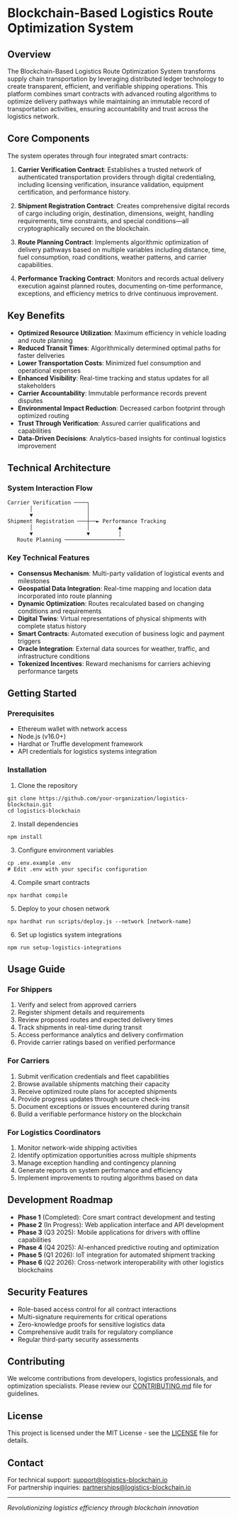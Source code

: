 # Blockchain-Based Logistics Route Optimization System

## Overview

The Blockchain-Based Logistics Route Optimization System transforms supply chain transportation by leveraging distributed ledger technology to create transparent, efficient, and verifiable shipping operations. This platform combines smart contracts with advanced routing algorithms to optimize delivery pathways while maintaining an immutable record of transportation activities, ensuring accountability and trust across the logistics network.

## Core Components

The system operates through four integrated smart contracts:

1. **Carrier Verification Contract**: Establishes a trusted network of authenticated transportation providers through digital credentialing, including licensing verification, insurance validation, equipment certification, and performance history.

2. **Shipment Registration Contract**: Creates comprehensive digital records of cargo including origin, destination, dimensions, weight, handling requirements, time constraints, and special conditions—all cryptographically secured on the blockchain.

3. **Route Planning Contract**: Implements algorithmic optimization of delivery pathways based on multiple variables including distance, time, fuel consumption, road conditions, weather patterns, and carrier capabilities.

4. **Performance Tracking Contract**: Monitors and records actual delivery execution against planned routes, documenting on-time performance, exceptions, and efficiency metrics to drive continuous improvement.

## Key Benefits

- **Optimized Resource Utilization**: Maximum efficiency in vehicle loading and route planning
- **Reduced Transit Times**: Algorithmically determined optimal paths for faster deliveries
- **Lower Transportation Costs**: Minimized fuel consumption and operational expenses
- **Enhanced Visibility**: Real-time tracking and status updates for all stakeholders
- **Carrier Accountability**: Immutable performance records prevent disputes
- **Environmental Impact Reduction**: Decreased carbon footprint through optimized routing
- **Trust Through Verification**: Assured carrier qualifications and capabilities
- **Data-Driven Decisions**: Analytics-based insights for continual logistics improvement

## Technical Architecture

### System Interaction Flow

```
Carrier Verification ────┐
       │                 │
       ▼                 │
Shipment Registration ───┼──► Performance Tracking
       │                 │         ▲
       ▼                 ▼         │
   Route Planning ───────────────────
```

### Key Technical Features

- **Consensus Mechanism**: Multi-party validation of logistical events and milestones
- **Geospatial Data Integration**: Real-time mapping and location data incorporated into route planning
- **Dynamic Optimization**: Routes recalculated based on changing conditions and requirements
- **Digital Twins**: Virtual representations of physical shipments with complete status history
- **Smart Contracts**: Automated execution of business logic and payment triggers
- **Oracle Integration**: External data sources for weather, traffic, and infrastructure conditions
- **Tokenized Incentives**: Reward mechanisms for carriers achieving performance targets

## Getting Started

### Prerequisites

- Ethereum wallet with network access
- Node.js (v16.0+)
- Hardhat or Truffle development framework
- API credentials for logistics systems integration

### Installation

1. Clone the repository
```
git clone https://github.com/your-organization/logistics-blockchain.git
cd logistics-blockchain
```

2. Install dependencies
```
npm install
```

3. Configure environment variables
```
cp .env.example .env
# Edit .env with your specific configuration
```

4. Compile smart contracts
```
npx hardhat compile
```

5. Deploy to your chosen network
```
npx hardhat run scripts/deploy.js --network [network-name]
```

6. Set up logistics system integrations
```
npm run setup-logistics-integrations
```

## Usage Guide

### For Shippers

1. Verify and select from approved carriers
2. Register shipment details and requirements
3. Review proposed routes and expected delivery times
4. Track shipments in real-time during transit
5. Access performance analytics and delivery confirmation
6. Provide carrier ratings based on verified performance

### For Carriers

1. Submit verification credentials and fleet capabilities
2. Browse available shipments matching their capacity
3. Receive optimized route plans for accepted shipments
4. Provide progress updates through secure check-ins
5. Document exceptions or issues encountered during transit
6. Build a verifiable performance history on the blockchain

### For Logistics Coordinators

1. Monitor network-wide shipping activities
2. Identify optimization opportunities across multiple shipments
3. Manage exception handling and contingency planning
4. Generate reports on system performance and efficiency
5. Implement improvements to routing algorithms based on data

## Development Roadmap

- **Phase 1** (Completed): Core smart contract development and testing
- **Phase 2** (In Progress): Web application interface and API development
- **Phase 3** (Q3 2025): Mobile applications for drivers with offline capabilities
- **Phase 4** (Q4 2025): AI-enhanced predictive routing and optimization
- **Phase 5** (Q1 2026): IoT integration for automated shipment tracking
- **Phase 6** (Q2 2026): Cross-network interoperability with other logistics blockchains

## Security Features

- Role-based access control for all contract interactions
- Multi-signature requirements for critical operations
- Zero-knowledge proofs for sensitive logistics data
- Comprehensive audit trails for regulatory compliance
- Regular third-party security assessments

## Contributing

We welcome contributions from developers, logistics professionals, and optimization specialists. Please review our [CONTRIBUTING.md](CONTRIBUTING.md) file for guidelines.

## License

This project is licensed under the MIT License - see the [LICENSE](LICENSE) file for details.

## Contact

For technical support: support@logistics-blockchain.io  
For partnership inquiries: partnerships@logistics-blockchain.io

---

*Revolutionizing logistics efficiency through blockchain innovation*

